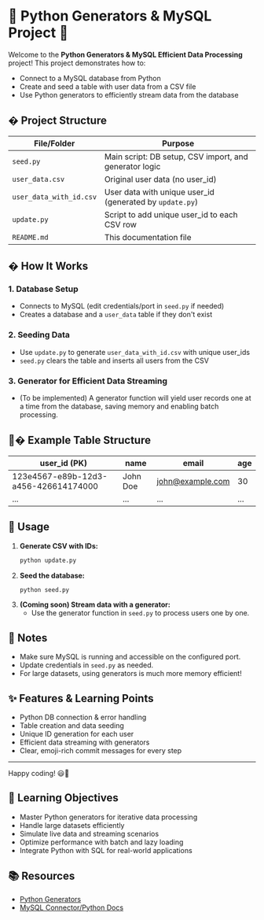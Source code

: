 

# 🐍 Python Generators & MySQL Project 🚀

Welcome to the **Python Generators & MySQL Efficient Data Processing** project! This project demonstrates how to:

- Connect to a MySQL database from Python
- Create and seed a table with user data from a CSV file
- Use Python generators to efficiently stream data from the database

## � Project Structure

| File/Folder                | Purpose                                                      |
|---------------------------|--------------------------------------------------------------|
| `seed.py`                 | Main script: DB setup, CSV import, and generator logic       |
| `user_data.csv`           | Original user data (no user_id)                              |
| `user_data_with_id.csv`   | User data with unique user_id (generated by `update.py`)     |
| `update.py`               | Script to add unique user_id to each CSV row                 |
| `README.md`               | This documentation file                                      |

## �️ How It Works

### 1. Database Setup
- Connects to MySQL (edit credentials/port in `seed.py` if needed)
- Creates a database and a `user_data` table if they don't exist

### 2. Seeding Data
- Use `update.py` to generate `user_data_with_id.csv` with unique user_ids
- `seed.py` clears the table and inserts all users from the CSV

### 3. Generator for Efficient Data Streaming
- (To be implemented) A generator function will yield user records one at a time from the database, saving memory and enabling batch processing.

## 🧑‍� Example Table Structure

| user_id (PK)                           | name                | email                  | age |
|----------------------------------------|---------------------|------------------------|-----|
| 123e4567-e89b-12d3-a456-426614174000   | John Doe            | john@example.com       | 30  |
| ...                                    | ...                 | ...                    | ... |

## 🚦 Usage

1. **Generate CSV with IDs:**
   ```bash
   python update.py
   ```
2. **Seed the database:**
   ```bash
   python seed.py
   ```
3. **(Coming soon) Stream data with a generator:**
   - Use the generator function in `seed.py` to process users one by one.

## 📝 Notes
- Make sure MySQL is running and accessible on the configured port.
- Update credentials in `seed.py` as needed.
- For large datasets, using generators is much more memory efficient!

## ✨ Features & Learning Points
- Python DB connection & error handling
- Table creation and data seeding
- Unique ID generation for each user
- Efficient data streaming with generators
- Clear, emoji-rich commit messages for every step

---

Happy coding! 😃🐍

## 🎯 Learning Objectives
- Master Python generators for iterative data processing
- Handle large datasets efficiently
- Simulate live data and streaming scenarios
- Optimize performance with batch and lazy loading
- Integrate Python with SQL for real-world applications

## 📚 Resources
- [Python Generators](https://realpython.com/introduction-to-python-generators/)
- [MySQL Connector/Python Docs](https://dev.mysql.com/doc/connector-python/en/)
